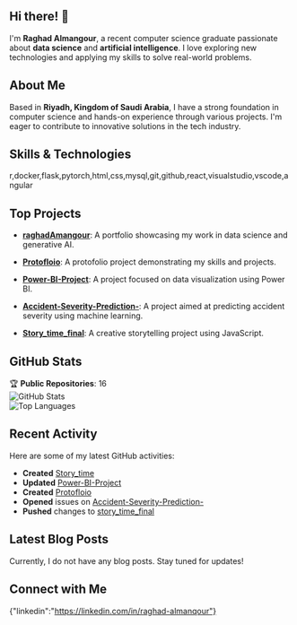 ## Hi there! 👋

I'm **Raghad Almangour**, a recent computer science graduate passionate about **data science** and **artificial intelligence**. I love exploring new technologies and applying my skills to solve real-world problems.

## About Me

Based in **Riyadh, Kingdom of Saudi Arabia**, I have a strong foundation in computer science and hands-on experience through various projects. I'm eager to contribute to innovative solutions in the tech industry.

## Skills & Technologies

r,docker,flask,pytorch,html,css,mysql,git,github,react,visualstudio,vscode,angular

## Top Projects

- [**raghadAmangour**](https://github.com/raghadAmangour/raghadAmangour): A portfolio showcasing my work in data science and generative AI.


- [**Protofloio**](https://github.com/raghadAmangour/Protofloio): A protofolio project demonstrating my skills and projects.


- [**Power-BI-Project**](https://github.com/raghadAmangour/Power-BI-Project): A project focused on data visualization using Power BI.
 

- [**Accident-Severity-Prediction-**](https://github.com/raghadAmangour/Accident-Severity-Prediction-): A project aimed at predicting accident severity using machine learning.


- [**Story_time_final**](https://github.com/raghadAmangour/Story_time_final): A creative storytelling project using JavaScript.


## GitHub Stats

🏆 **Public Repositories**: 16  
![GitHub Stats](https://github-readme-stats.vercel.app/api?username=raghadAmangour&show_icons=true&theme=radical)  
![Top Languages](https://github-readme-stats.vercel.app/api/top-langs/?username=raghadAmangour&layout=compact&theme=radical)

## Recent Activity

Here are some of my latest GitHub activities:  
- **Created** [Story_time](https://github.com/raghadAmangour/Story_time)  
- **Updated** [Power-BI-Project](https://github.com/raghadAmangour/Power-BI-Project)  
- **Created** [Protofloio](https://github.com/raghadAmangour/Protofloio)  
- **Opened** issues on [Accident-Severity-Prediction-](https://github.com/raghadAmangour/Accident-Severity-Prediction-)  
- **Pushed** changes to [story_time_final](https://github.com/raghadAmangour/Story_time_final)

## Latest Blog Posts

Currently, I do not have any blog posts. Stay tuned for updates!

## Connect with Me

{"linkedin":"https://linkedin.com/in/raghad-almanqour"}
